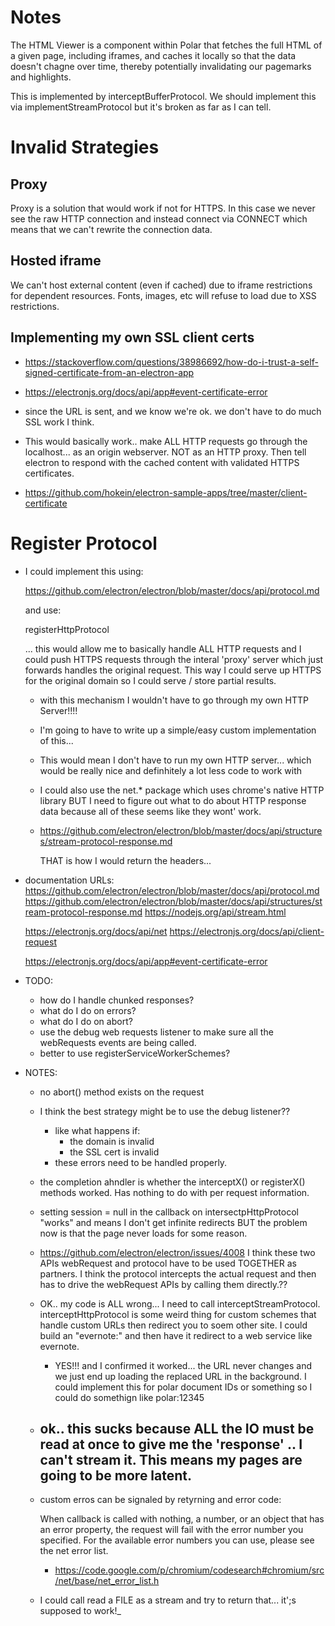 # Notes

The HTML Viewer is a component within Polar that fetches the full HTML of a given
page, including iframes, and caches it locally so that the data doesn't chagne
over time, thereby potentially invalidating our pagemarks and highlights.

This is implemented by interceptBufferProtocol.  We should implement this via
implementStreamProtocol but it's broken as far as I can tell.

# Invalid Strategies

## Proxy

Proxy is a solution that would work if not for HTTPS.  In this case we never
see the raw HTTP connection and instead connect via CONNECT which means that
we can't rewrite the connection data.

## Hosted iframe

We can't host external content (even if cached) due to iframe restrictions for
dependent resources.  Fonts, images, etc will refuse to load due to XSS
restrictions.


## Implementing my own SSL client certs


- https://stackoverflow.com/questions/38986692/how-do-i-trust-a-self-signed-certificate-from-an-electron-app
- https://electronjs.org/docs/api/app#event-certificate-error

- since the URL is sent, and we know we're ok. we don't have to do much
  SSL work I think.

- This would basically work.. make ALL HTTP requests go through the
  localhost... as an origin webserver. NOT as an HTTP proxy.  Then tell
  electron to respond with the cached content with validated HTTPS
  certificates.

- https://github.com/hokein/electron-sample-apps/tree/master/client-certificate

# Register Protocol

- I could implement this using:

    https://github.com/electron/electron/blob/master/docs/api/protocol.md

    and use:

    registerHttpProtocol

    ... this would allow me to basically handle ALL HTTP requests and I
    could push HTTPS requests through the interal 'proxy' server which just
    forwards handles the original request.  This way I could serve up HTTPS
    for the original domain so I could serve / store partial results.

    - with this mechanism I wouldn't have to go through my own HTTP Server!!!!

    - I'm going to have to write up a simple/easy custom implementation of this...


    - This would mean I don't have to run my own HTTP server... which would be
      really nice and definhitely a lot less code to work with

    - I could also use the net.* package which uses chrome's native HTTP
      library BUT I need to figure out what to do about HTTP response data
      because all of these seems like they wont' work.

    - https://github.com/electron/electron/blob/master/docs/api/structures/stream-protocol-response.md

        THAT is how I would return the headers...

- documentation URLs:
    https://github.com/electron/electron/blob/master/docs/api/protocol.md
    https://github.com/electron/electron/blob/master/docs/api/structures/stream-protocol-response.md
    https://nodejs.org/api/stream.html

    https://electronjs.org/docs/api/net
    https://electronjs.org/docs/api/client-request

    https://electronjs.org/docs/api/app#event-certificate-error

- TODO:

    - how do I handle chunked responses?
    - what do I do on errors?
    - what do I do on abort?
    - use the debug web requests listener to make sure all the webRequests
      events are being called.
    - better to use registerServiceWorkerSchemes?

- NOTES:

    - no abort() method exists on the request

    - I think the best strategy might be to use the debug listener??
        - like what happens if:
            - the domain is invalid
            - the SSL cert is invalid
        - these errors need to be handled properly.

    - the completion ahndler is whether the interceptX() or registerX()
      methods worked.  Has nothing to do with per request information.

    - setting session = null in the callback on intersectpHttpProtocol "works"
      and means I don't get infinite redirects BUT the problem now is that
      the page never loads for some reason.

    - https://github.com/electron/electron/issues/4008
        I think these two APIs webRequest and protocol have to be used
        TOGETHER as partners. I think the protocol intercepts the actual
        request and then has to drive the webRequest APIs by calling them
        directly.??
    - OK.. my code is ALL wrong... I need to call interceptStreamProtocol.
      interceptHttpProtocol is some weird thing for custom schemes that
      handle custom URLs then redirect you to soem other site.  I could
      build an "evernote:" and then have it redirect to a web service like
      evernote.

        - YES!!! and I confirmed it worked... the URL never changes and
          we just end up loading the replaced URL in the background.  I
          could implement this for polar document IDs or something so I
          could do somethign like polar:12345

    - ok.. this sucks because ALL the IO must be read at once to give me the
      'response' .. I can't stream it.  This means my pages are going to be
      more latent.
        -

    - custom erros can be signaled by retyrning and error code:

        When callback is called with nothing, a number, or an object that
        has an error property, the request will fail with the error number
        you specified. For the available error numbers you can use, please
        see the net error list.


        - https://code.google.com/p/chromium/codesearch#chromium/src/net/base/net_error_list.h

    - I could call read a FILE as a stream and try to return that... it';s supposed to work!_


